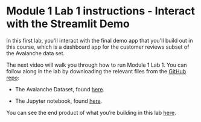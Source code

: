 #  Module 1 Lab 1 instructions - Interact with the Streamlit Demo

In this first lab, you'll interact with the final demo app that you'll build out in this course, which is a dashboard app for the customer reviews subset of the Avalanche data set.

The next video will walk you through how to run Module 1 Lab 1. You can follow along in the lab by downloading the relevant files from the [GitHub repo](https://github.com/https-deeplearning-ai/rapid-prototyping-of-genai-apps-with-streamlit/tree/master):

- The Avalanche Dataset, found [here](https://github.com/https-deeplearning-ai/rapid-prototyping-with-streamlit/tree/master/Avalanche).

- The Jupyter notebook, found [here](https://github.com/https-deeplearning-ai/rapid-prototyping-with-streamlit/blob/master/M1/Lab1/RAP_M1_Lab1.ipynb).

You can see the end product of what you’re building in this lab [here](https://avalanche.streamlit.app). 
